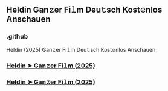 ## Heldin Gan𝚣er Fi𝚕m Deu𝚝sch Kost𝚎nlos Anschauen

### .github

Heldin (2025) Gan𝚣er Fi𝚕m Deu𝚝sch Kost𝚎nlos Anschauen

### [Heldin ➤ Gan𝚣er Fi𝚕m (2025)](https://watching4khdmovies.blogspot.com/2025/03/heldin.html)
### [Heldin ➤ Gan𝚣er Fi𝚕m (2025)](https://watching4khdmovies.blogspot.com/2025/03/heldin.html)
